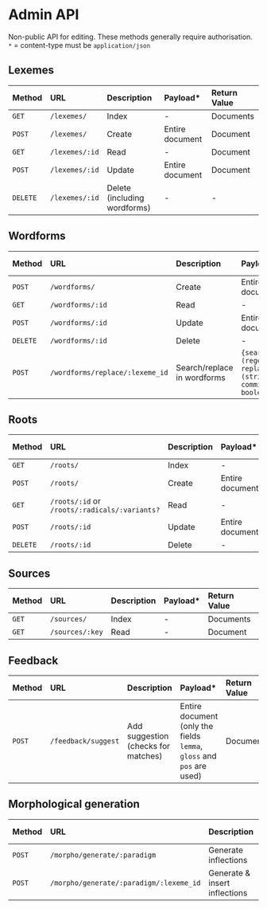# Admin API

Non-public API for editing. These methods generally require authorisation.  
`*` = content-type must be `application/json`

## Lexemes

| Method   | URL            | Description                  | Payload*        | Return Value |
|:---------|:---------------|:-----------------------------|:----------------|:-------------|
| `GET`    | `/lexemes/`    | Index                        | -               | Documents    |
| `POST`   | `/lexemes/`    | Create                       | Entire document | Document     |
| `GET`    | `/lexemes/:id` | Read                         | -               | Document     |
| `POST`   | `/lexemes/:id` | Update                       | Entire document | Document     |
| `DELETE` | `/lexemes/:id` | Delete (including wordforms) | -               | -            |


## Wordforms

| Method   | URL                             | Description                 | Payload*                                                | Return Value               |
|:---------|:--------------------------------|:----------------------------|:--------------------------------------------------------|:---------------------------|
| `POST`   | `/wordforms/`                   | Create                      | Entire document                                         | Document                   |
| `GET`    | `/wordforms/:id`                | Read                        | -                                                       | Document                   |
| `POST`   | `/wordforms/:id`                | Update                      | Entire document                                         | Document                   |
| `DELETE` | `/wordforms/:id`                | Delete                      | -                                                       | -                          |
| `POST`   | `/wordforms/replace/:lexeme_id` | Search/replace in wordforms | `{search: (regex), replace: (string), commit: boolean}` | List of affected documents |

## Roots

| Method   | URL                                           | Description | Payload*        | Return Value |
|:---------|:----------------------------------------------|:------------|:----------------|:-------------|
| `GET`    | `/roots/`                                     | Index       | -               | Documents    |
| `POST`   | `/roots/`                                     | Create      | Entire document | Document     |
| `GET`    | `/roots/:id` or `/roots/:radicals/:variants?` | Read        | -               | Document     |
| `POST`   | `/roots/:id`                                  | Update      | Entire document | Document     |
| `DELETE` | `/roots/:id`                                  | Delete      | -               | -            |

## Sources

| Method | URL             | Description | Payload* | Return Value |
|:-------|:----------------|:------------|:---------|:-------------|
| `GET`  | `/sources/`     | Index       | -        | Documents    |
| `GET`  | `/sources/:key` | Read        | -        | Document     |

## Feedback

| Method | URL                 | Description                         | Payload*                                                              | Return Value |
|:-------|:--------------------|:------------------------------------|:----------------------------------------------------------------------|:-------------|
| `POST` | `/feedback/suggest` | Add suggestion (checks for matches) | Entire document (only the fields `lemma`, `gloss` and `pos` are used) | Document     |

## Morphological generation

| Method | URL                                     | Description                   | Payload*           | Return Value |
|:-------|:----------------------------------------|:------------------------------|:-------------------|:-------------|
| `POST` | `/morpho/generate/:paradigm`            | Generate inflections          | `{ lemma: '...' }` | Documents    |
| `POST` | `/morpho/generate/:paradigm/:lexeme_id` | Generate & insert inflections | `{ lemma: '...' }` | -            |
